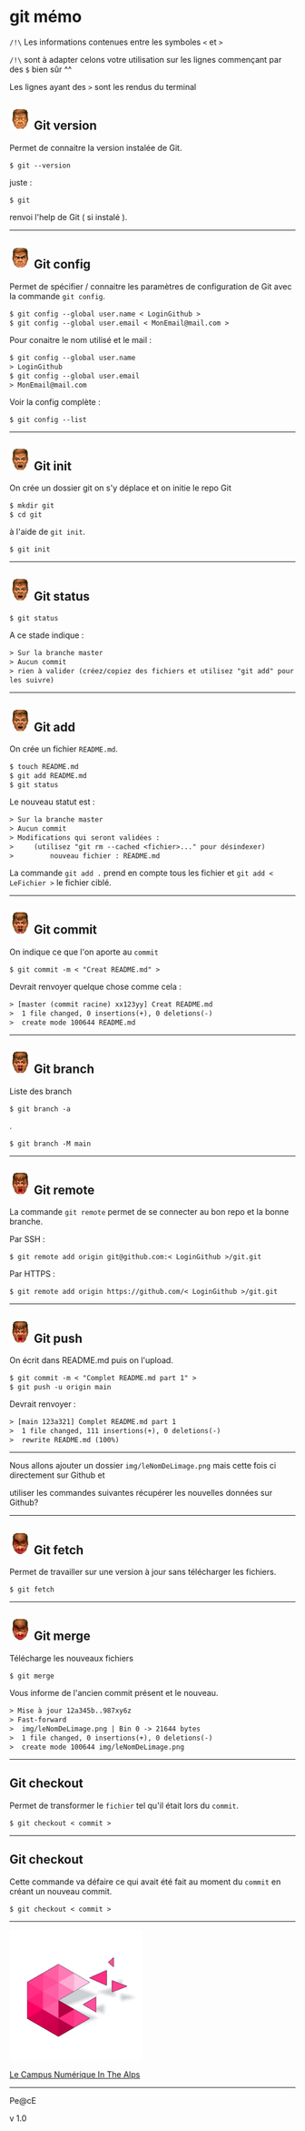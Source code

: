# git mémo


`/!\` Les informations contenues entre les symboles `<` et `>`

`/!\` sont à adapter celons votre utilisation sur les lignes commençant par des `$` bien sûr ^^

Les lignes ayant des `>` sont les rendus du terminal

## ![Logo Doom godmod 38px](https://raw.githubusercontent.com/jplemonias/thp/master/img/godmode38.png)  Git version

Permet de connaitre la version instalée de Git.

    $ git --version

juste :

    $ git

renvoi l'help de Git ( si instalé ).

-----------------

## ![Logo Doom suspect 38px](https://raw.githubusercontent.com/jplemonias/thp/master/img/suspect38.png) Git config


Permet de spécifier / connaitre les paramètres de configuration de Git avec la commande `git config`. 

    $ git config --global user.name < LoginGithub >
    $ git config --global user.email < MonEmail@mail.com >

Pour conaitre le nom utilisé et le mail :

    $ git config --global user.name 
    > LoginGithub
    $ git config --global user.email
    > MonEmail@mail.com

Voir la config complète :

    $ git config --list

-----------------

## ![Logo Doom rage1 38px](https://raw.githubusercontent.com/jplemonias/thp/master/img/rage138.png) Git init

On crée un dossier git on s'y déplace et on initie le repo Git

    $ mkdir git
    $ cd git

à l'aide de `git init`.

    $ git init
    
-----------------

## ![Logo Doom rage2 38px](https://raw.githubusercontent.com/jplemonias/thp/master/img/rage238.png) Git status

    $ git status

A ce stade indique :

    > Sur la branche master
    > Aucun commit
    > rien à valider (créez/copiez des fichiers et utilisez "git add" pour les suivre)

-----------------

## ![Logo Doom rage3 38px](https://raw.githubusercontent.com/jplemonias/thp/master/img/rage238.png)  Git add

On crée un fichier `README.md`.

    $ touch README.md
    $ git add README.md
    $ git status

Le nouveau statut est :

    > Sur la branche master
    > Aucun commit
    > Modifications qui seront validées :
    >     (utilisez "git rm --cached <fichier>..." pour désindexer)
	>         nouveau fichier : README.md

La commande `git add .` prend en compte tous les fichier et `git add < LeFichier >` le fichier ciblé.

-----------------

## ![Logo Doom rage4 38px](https://raw.githubusercontent.com/jplemonias/thp/master/img/rage438.png) Git commit

On indique ce que l'on aporte au `commit`

    $ git commit -m < "Creat README.md" >

Devrait renvoyer quelque chose comme cela :

    > [master (commit racine) xx123yy] Creat README.md
    >  1 file changed, 0 insertions(+), 0 deletions(-)
    >  create mode 100644 README.md

-----------------

## ![Logo Doom rage4 38px](https://raw.githubusercontent.com/jplemonias/thp/master/img/rage438.png) Git branch

Liste des branch

    $ git branch -a
 
.

    $ git branch -M main

-----------------

## ![Logo Doom goberserk 38px](https://raw.githubusercontent.com/jplemonias/thp/master/img/goberserk38.png) Git remote

La commande `git remote` permet de se connecter au bon repo et la bonne branche.

Par SSH :

    $ git remote add origin git@github.com:< LoginGithub >/git.git

Par HTTPS :

    $ git remote add origin https://github.com/< LoginGithub >/git.git

-----------------

## ![Logo Doom goberserk 38px](https://raw.githubusercontent.com/jplemonias/thp/master/img/goberserk38.png) Git push

On écrit dans README.md puis on l'upload.

    $ git commit -m < "Complet README.md part 1" >
    $ git push -u origin main

Devrait renvoyer :

    > [main 123a321] Complet README.md part 1
    >  1 file changed, 111 insertions(+), 0 deletions(-)
    >  rewrite README.md (100%)

-----------------

Nous allons ajouter un dossier `img/leNomDeLimage.png` mais cette fois ci directement sur Github et 

utiliser les commandes suivantes récupérer les nouvelles données sur Github?

-----------------

## ![Logo Doom finnadie 38px](https://raw.githubusercontent.com/jplemonias/thp/master/img/finnadie38.png) Git fetch

Permet de travailler sur une version à jour sans télécharger les fichiers.

    $ git fetch

-----------------

## ![Logo Doom finnadie 38px](https://raw.githubusercontent.com/jplemonias/thp/master/img/finnadie38.png) Git merge

Télécharge les nouveaux fichiers

    $ git merge

Vous informe de l'ancien commit présent et le nouveau.

    > Mise à jour 12a345b..987xy6z
    > Fast-forward
    >  img/leNomDeLimage.png | Bin 0 -> 21644 bytes
    >  1 file changed, 0 insertions(+), 0 deletions(-)
    >  create mode 100644 img/leNomDeLimage.png

-----------------

## Git checkout

Permet de transformer le `fichier` tel qu'il était lors du `commit`.

    $ git checkout < commit >

-----------------

## Git checkout

Cette commande va défaire ce qui avait été fait au moment du `commit` en créant un nouveau commit. 

    $ git checkout < commit >

-----------------

![Logo campus numérique in alps](https://raw.githubusercontent.com/jplemonias/git/master/img/camNumInTheAlps-byJP.png)

[Le Campus Numérique In The Alps](https://le-campus-numerique.fr/)

-----------------
 
Pe@cE

v 1.0